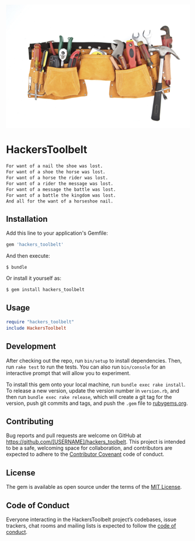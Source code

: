 ![tool-belt](https://github.com/jteneycke/hackers_toolbelt/blob/master/toolbelt.jpg)
# HackersToolbelt
```
For want of a nail the shoe was lost.
For want of a shoe the horse was lost.
For want of a horse the rider was lost.
For want of a rider the message was lost.
For want of a message the battle was lost.
For want of a battle the kingdom was lost.
And all for the want of a horseshoe nail.
```

## Installation

Add this line to your application's Gemfile:

```ruby
gem 'hackers_toolbelt'
```

And then execute:

    $ bundle

Or install it yourself as:

    $ gem install hackers_toolbelt

## Usage

```ruby
require "hackers_toolbelt"
include HackersToolbelt
```

## Development

After checking out the repo, run `bin/setup` to install dependencies. Then, run `rake test` to run the tests. You can also run `bin/console` for an interactive prompt that will allow you to experiment.

To install this gem onto your local machine, run `bundle exec rake install`. To release a new version, update the version number in `version.rb`, and then run `bundle exec rake release`, which will create a git tag for the version, push git commits and tags, and push the `.gem` file to [rubygems.org](https://rubygems.org).

## Contributing

Bug reports and pull requests are welcome on GitHub at https://github.com/[USERNAME]/hackers_toolbelt. This project is intended to be a safe, welcoming space for collaboration, and contributors are expected to adhere to the [Contributor Covenant](http://contributor-covenant.org) code of conduct.

## License

The gem is available as open source under the terms of the [MIT License](https://opensource.org/licenses/MIT).

## Code of Conduct

Everyone interacting in the HackersToolbelt project’s codebases, issue trackers, chat rooms and mailing lists is expected to follow the [code of conduct](https://github.com/[USERNAME]/hackers_toolbelt/blob/master/CODE_OF_CONDUCT.md).
